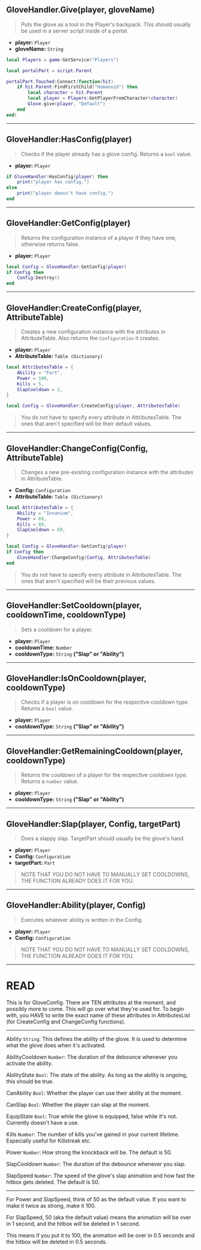 ## GloveHandler.Give(player, gloveName)
> Puts the glove as a tool in the Player's backpack. This should usually be used in a server script inside of a portal.

- **player:** `Player`
- **gloveName:** `String`

```lua
local Players = game:GetService("Players")

local portalPart = script.Parent

portalPart.Touched:Connect(function(hit)
    if hit.Parent:FindFirstChild("Humanoid") then
        local character = hit.Parent
        local player = Players:GetPlayerFromCharacter(character)
        Glove.give(player, "Default")
    end
end)
```
---

## GloveHandler:HasConfig(player)
> Checks if the player already has a glove config. Returns a `bool` value.

- **player:** `Player`

```lua
if GloveHandler:HasConfig(player) then
    print("player has config.")
else
    print("player doesn't have config.")
end
```

---

## GloveHandler:GetConfig(player)
> Returns the configuration instance of a player if they have one, otherwise returns false.

- **player:** `Player`

```lua
local Config = GloveHandler:GetConfig(player)
if Config then
    Config:Destroy()
end
```

---

## GloveHandler:CreateConfig(player, AttributeTable)
> Creates a new configuration instance with the attributes in AttributeTable. Also returns the `Configuration` it creates.

- **player:** `Player`
- **AttributeTable:** `Table (Dictionary)`

```lua
local AttributesTable = {
    Ability = "Fart",
    Power = 100,
    Kills = 5,
    SlapCooldown = 2,
}

local Config = GloveHandler:CreateConfig(player, AttributesTable)
```

> You do not have to specify every attribute in AttributesTable. The ones that aren't specified will be their default values.

---

## GloveHandler:ChangeConfig(Config, AttributeTable)
> Changes a new pre-existing configuration instance with the attributes in AttributeTable.

- **Config:** `Configuration`
- **AttributeTable:** `Table (Dictionary)`

```lua
local AttributesTable = {
    Ability = "Insanium",
    Power = 69,
    Kills = 69,
    SlapCooldown = 69,
}

local Config = GloveHandler:GetConfig(player)
if Config then
    GloveHandler:ChangeConfig(Config, AttributesTable)
end
```

> You do not have to specify every attribute in AttributesTable. The ones that aren't specified will be their previous values.

---

## GloveHandler:SetCooldown(player, cooldownTime, cooldownType)
> Sets a cooldown for a player.

- **player:** `Player`
- **cooldownTime:** `Number`
- **cooldownType:** `String` **("Slap" or "Ability")**

---

## GloveHandler:IsOnCooldown(player, cooldownType)
> Checks if a player is on cooldown for the respective cooldown type. Returns a `bool` value.

- **player:** `Player`
- **cooldownType:** `String` **("Slap" or "Ability")**

---

## GloveHandler:GetRemainingCooldown(player, cooldownType)
> Returns the cooldown of a player for the respective cooldown type. Returns a `number` value.

- **player:** `Player`
- **cooldownType:** `String` **("Slap" or "Ability")**

---

## GloveHandler:Slap(player, Config, targetPart)
> Does a slappy slap. TargetPart should usually be the glove's hand.

- **player:** `Player`
- **Config:** `Configuration`
- **targetPart:** `Part`

> NOTE THAT YOU DO NOT HAVE TO MANUALLY SET COOLDOWNS, THE FUNCTION ALREADY DOES IT FOR YOU.
---

## GloveHandler:Ability(player, Config)
> Executes whatever ability is written in the Config.

- **player:** `Player`
- **Config:** `Configuration`

> NOTE THAT YOU DO NOT HAVE TO MANUALLY SET COOLDOWNS, THE FUNCTION ALREADY DOES IT FOR YOU.

---
# READ
This is for GloveConfig. There are TEN attributes at the moment, and possibly more to come. This will go over what they're used for.
To begin with, you HAVE to write the exact name of these attributes in AttributesList (for CreateConfig and ChangeConfig functions).

---

Ability `String`: This defines the ability of the glove. It is used to determine what the glove does when it's activated.

AbilityCooldown `Number`: The duration of the debounce whenever you activate the ability.

AbilityState `Bool`: The state of the ability. As long as the ability is ongoing, this should be true.

CanAbility `Bool`: Whether the player can use their ability at the moment.

CanSlap `Bool`: Whether the player can slap at the moment.

EquipState `Bool`: True while the glove is equipped, false while it's not. Currently doesn't have a use.

Kills `Number`: The number of kills you've gained in your current lifetime. Especially useful for Killstreak etc.

Power `Number`: How strong the knockback will be. The default is 50.

SlapCooldown `Number`: The duration of the debounce whenever you slap.

SlapSpeed `Number`: The speed of the glove's slap animation and how fast the hitbox gets deleted. The default is 50.

---

For Power and SlapSpeed, think of 50 as the default value. If you want to make it twice as strong, make it 100.

For SlapSpeed, 50 (aka the default value) means the animation will be over in 1 second, and the hitbox will be deleted in 1 second.

This means if you put it to 100, the animation will be over in 0.5 seconds and the hitbox will be deleted in 0.5 seconds.

